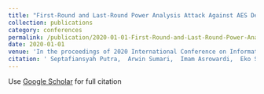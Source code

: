 ```yaml
---
title: "First-Round and Last-Round Power Analysis Attack Against AES Devices"
collection: publications
category: conferences
permalink: /publication/2020-01-01-First-Round-and-Last-Round-Power-Analysis-Attack-Against-AES-Devices
date: 2020-01-01
venue: 'In the proceedings of 2020 International Conference on Information Technology Systems and Innovation (ICITSI)'
citation: ' Septafiansyah Putra,  Arwin Sumari,  Imam Asrowardi,  Eko Subyantoro,  Luqman Zagi, &quot;First-Round and Last-Round Power Analysis Attack Against AES Devices.&quot; In the proceedings of 2020 International Conference on Information Technology Systems and Innovation (ICITSI), 2020.'
---
```

Use [Google Scholar](https://scholar.google.com/scholar?q=First+Round+and+Last+Round+Power+Analysis+Attack+Against+AES+Devices) for full citation